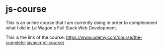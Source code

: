 # js-course

This is an online course that I am currently doing in order to complenment what I did in Le Wagon's Full Stack Web Development.

This is the link of the course: https://www.udemy.com/course/the-complete-javascript-course/
